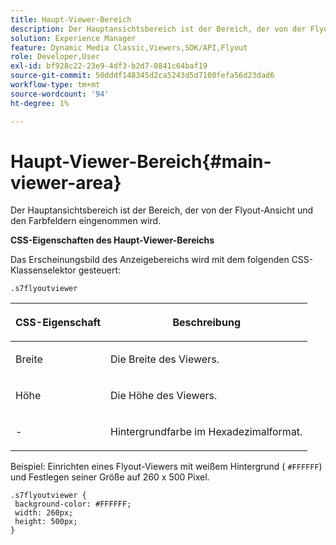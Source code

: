 ```yaml
---
title: Haupt-Viewer-Bereich
description: Der Hauptansichtsbereich ist der Bereich, der von der Flyout-Ansicht und den Farbfeldern eingenommen wird.
solution: Experience Manager
feature: Dynamic Media Classic,Viewers,SDK/API,Flyout
role: Developer,User
exl-id: bf928c22-23e9-4df3-b2d7-0841c64baf19
source-git-commit: 50dddf148345d2ca5243d5d7108fefa56d23dad6
workflow-type: tm+mt
source-wordcount: '94'
ht-degree: 1%

---
```


# Haupt-Viewer-Bereich{#main-viewer-area}

Der Hauptansichtsbereich ist der Bereich, der von der Flyout-Ansicht und den Farbfeldern eingenommen wird.

<!--<a id="section_061E550C1C1D4DB2BD663A898895B38C"></a>-->

**CSS-Eigenschaften des Haupt-Viewer-Bereichs**

Das Erscheinungsbild des Anzeigebereichs wird mit dem folgenden CSS-Klassenselektor gesteuert:

```
.s7flyoutviewer
```

<table id="table_94EE3F5BBE4547C0B4943471CEE7EDE4"> 
 <thead> 
  <tr> 
   <th colname="col1" class="entry"> <p> CSS-Eigenschaft </p> </th> 
   <th colname="col2" class="entry"> <p>Beschreibung </p> </th> 
  </tr> 
 </thead>
 <tbody> 
  <tr> 
   <td colname="col1"> <p> <span class="codeph"> Breite </span> </p> </td> 
   <td colname="col2"> <p>Die Breite des Viewers. </p> </td> 
  </tr> 
  <tr> 
   <td colname="col1"> <p> <span class="codeph"> Höhe </span> </p> </td> 
   <td colname="col2"> <p>Die Höhe des Viewers. </p> </td> 
  </tr> 
  <tr> 
   <td colname="col1"> <p> <span class="codeph">-</span> </p> </td> 
   <td colname="col2"> <p> Hintergrundfarbe im Hexadezimalformat. </p> </td> 
  </tr> 
 </tbody> 
</table>

Beispiel: Einrichten eines Flyout-Viewers mit weißem Hintergrund ( `#FFFFFF`) und Festlegen seiner Größe auf 260 x 500 Pixel.

```
.s7flyoutviewer { 
 background-color: #FFFFFF; 
 width: 260px; 
 height: 500px;  
}
```
